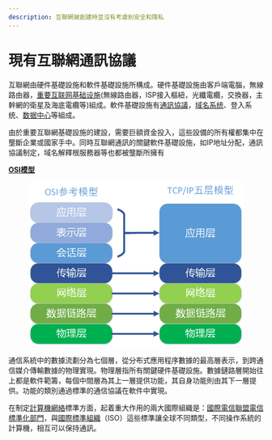 ```yaml
---
description: 互聯網被創建時並沒有考慮到安全和隱私
---
```


# 現有互聯網通訊協議

互聯網由硬件基礎設施和軟件基礎設施所構成。硬件基礎設施由客戶端電腦，無線路由器，[重要互联网基础设施](https://zh.wikipedia.org/wiki/%E9%87%8D%E8%A6%81%E4%BA%92%E8%81%AF%E7%B6%B2%E5%9F%BA%E7%A4%8E%E8%A8%AD%E6%96%BD)(無線路由器，ISP接入樞紐，光纖電纜，交換器，主幹網的衛星及海底電纜等)組成。軟件基礎設施有[通訊協議](https://zh.wikipedia.org/zh-hant/%E7%BD%91%E9%99%85%E5%8D%8F%E8%AE%AE)，[域名系统](https://zh.wikipedia.org/wiki/%E5%9F%9F%E5%90%8D%E7%B3%BB%E7%BB%9F)、登入系统、[数据中心](https://zh.wikipedia.org/wiki/%E6%95%B0%E6%8D%AE%E4%B8%AD%E5%BF%83)等組成。

由於重要互聯網基礎設施的建設，需要巨額資金投入，這些設備的所有權都集中在壟斷企業或國家手中。同時互聯網通訊的關鍵軟件基礎設施，如IP地址分配，通訊協議制定，域名解釋根服務器等也都被壟斷所擁有

[**OSI模型**](https://zh.wikipedia.org/zh-hant/OSI%E6%A8%A1%E5%9E%8B)

<figure><img src="../../../.gitbook/assets/image (2).png" alt=""><figcaption></figcaption></figure>

通信系統中的數據流劃分為七個層，從分布式應用程序數據的最高層表示，到跨通信媒介傳輸數據的物理實現。物理層指所有關鍵硬件基礎設施。數據鏈路層開始往上都是軟件範籌，每個中間層為其上一層提供功能，其自身功能則由其下一層提供。功能的類別通過標準的通信協議在軟件中實現。

在制定[計算機網絡](https://zh.wikipedia.org/wiki/%E8%AE%A1%E7%AE%97%E6%9C%BA%E7%BD%91%E7%BB%9C)標準方面，起着重大作用的兩大國際組織是：[國際電信聯盟電信標準化部門](https://zh.wikipedia.org/wiki/%E5%9C%8B%E9%9A%9B%E9%9B%BB%E4%BF%A1%E8%81%AF%E7%9B%9F%E9%9B%BB%E4%BF%A1%E6%A8%99%E6%BA%96%E5%8C%96%E9%83%A8%E9%96%80)，與[國際標準組織](https://zh.wikipedia.org/wiki/%E5%9B%BD%E9%99%85%E6%A0%87%E5%87%86%E7%BB%84%E7%BB%87)（ISO）這些標準讓全球不同類型，不同操作系統的計算機，相互可以保持通訊。
